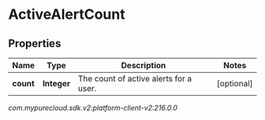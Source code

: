 # ActiveAlertCount


## Properties

| Name | Type | Description | Notes |
| ------------ | ------------- | ------------- | ------------- |
| **count** | **Integer** | The count of active alerts for a user. |  [optional] |




_com.mypurecloud.sdk.v2:platform-client-v2:216.0.0_
